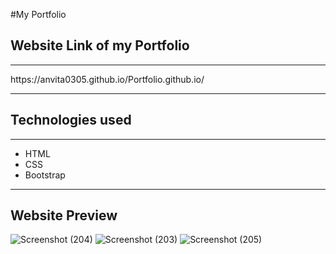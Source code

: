 #My Portfolio
<h2>Website Link of my Portfolio</h2><hr>
https://anvita0305.github.io/Portfolio.github.io/
<hr>
<h2>Technologies used</h2><hr>
<ul>
  <li>HTML</li>
  <li>CSS</li>
  <li>Bootstrap</li>
</ul>
<hr>
<h2>Website Preview</h2>


![Screenshot (204)](https://user-images.githubusercontent.com/78889572/132858700-2da1e0b1-5ffc-4845-a5bd-9b85240e7464.png)
![Screenshot (203)](https://user-images.githubusercontent.com/78889572/132858714-c5429be1-661f-4abf-81ef-9dfca2db978b.png)
![Screenshot (205)](https://user-images.githubusercontent.com/78889572/132858721-eaaf781a-0879-4d50-988e-f583712dcaaa.png)


